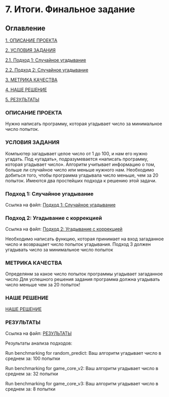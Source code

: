 # 7. Итоги. Финальное задание

## Оглавление
[1. ОПИСАНИЕ ПРОЕКТА](https://github.com/almazrl80/ds/blob/main/project_01/readme.md#описание-проекта)

[2. УСЛОВИЯ ЗАДАНИЯ](https://github.com/almazrl80/ds/blob/main/project_01/readme.md#условия-задания)

[2.1. Подход 1: Случайное угадывание](https://github.com/almazrl80/ds/blob/main/project_01/readme.md#подход-1-случайное-угадывание)

[2.2. Подход 2: Случайное угадывание](https://github.com/almazrl80/ds/blob/main/project_01/readme.md#подход-2-угадывание-с-коррекцией)

[3. МЕТРИКА КАЧЕСТВА](https://github.com/almazrl80/ds/blob/main/project_01/readme.md#метрика-качества)

[4. НАШЕ РЕШЕНИЕ](https://github.com/almazrl80/ds/blob/main/project_01/readme.md#наше-решение)

[5. РЕЗУЛЬТАТЫ](https://github.com/almazrl80/ds/blob/main/project_01/readme.md#результаты)

### ОПИСАНИЕ ПРОЕКТА
Нужно написать программу, которая угадывает число за минимальное число попыток.
### УСЛОВИЯ ЗАДАНИЯ
Компьютер загадывает целое число от 1 до 100, и нам его нужно угадать. Под «угадать», подразумевается «написать программу, которая угадывает число».
Алгоритм учитывает информацию о том, больше ли случайное число или меньше нужного нам.
Необходимо добиться того, чтобы программа угадывала число меньше, чем за 20 попыток.
Имеются два простейших подхода к решению этой задачи.
### Подход 1: Случайное угадывание
Ссылка на файл:
[Подход 1: Случайное угадывание](https://github.com/almazrl80/ds/blob/main/project_01/method_01.py)
### Подход 2: Угадывание с коррекцией
Ссылка на файл:
[Подход 2: Угадывание с коррекцией](https://github.com/almazrl80/ds/blob/main/project_01/method_02.py)

Необходимо написать функцию, которая принимает на вход загаданное число и возвращает число попыток угадывания. Подход 3 должен угадывать число за минимальное число попыток
### МЕТРИКА КАЧЕСТВА
Определянм за какое число попыток программы угадывает загаданное число
Для успешного решения задания программа должна угадывать число меньше чем за 20 попыток!
### НАШЕ РЕШЕНИЕ
[НАШЕ РЕШЕНИЕ](https://github.com/almazrl80/ds/blob/main/project_01/method_03.py)
### РЕЗУЛЬТАТЫ
Ссылка на файл:
[РЕЗУЛЬТАТЫ](https://github.com/almazrl80/ds/blob/main/project_01/score.py)

Результаты анализа подходов:

Run benchmarking for random_predict: Ваш алгоритм угадывает число в среднем за: 100 попытки

Run benchmarking for game_core_v2: Ваш алгоритм угадывает число в среднем за: 32 попытки

Run benchmarking for game_core_v3: Ваш алгоритм угадывает число в среднем за: 8 попытки
